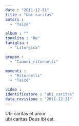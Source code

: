 ```yaml
---
date : "2011-12-31"
title : "Ubi caritas"
autori : 
  - "Taizé"

album : ""
tonalita : "Re"
famiglia : 
  - "Liturgica"

gruppo : 
  - "Canoni_ritornelli"

momenti : 
  - "Ritornelli"
  - "Taizé"

video : 
identificatore : "ubi_caritas"
data_revisione : "2011-12-31"
---
```

  
  
Ubi caritas et amor  
ubi caritas Deus  ibi est.  
  
  
  
  
